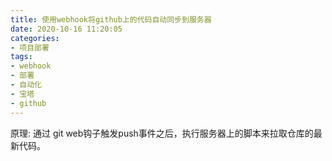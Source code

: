 ```yaml
---
title: 使用webhook将github上的代码自动同步到服务器
date: 2020-10-16 11:20:05
categories:
- 项目部署
tags:
- webhook
- 部署
- 自动化
- 宝塔
- github
---
```


原理: 通过 git web钩子触发push事件之后，执行服务器上的脚本来拉取仓库的最新代码。
<!-- more -->

